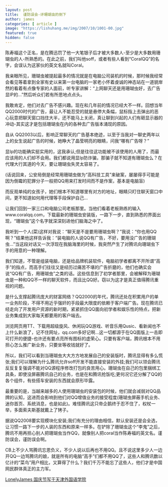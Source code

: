 ```yaml
---
layout: post
title:  谨防误会-评珊瑚虫的倒下
author: james
categories: [ article ]
image: "https://lishuhang.me/img/2007/10/1001-00.jpg"
featured: true
hidden: false
---
```


陈寿福这个正名，是在腾迅罚了他一大笔银子后才被大多数人-至少是大多数用珊瑚虫的人-所熟悉的。在此之前，我们叫他soff，或者有些人看到“CoralQQ”的名字，会误认为这家伙的英文名就叫Coral。

我亲眼所见，珊瑚虫被提起最多的情况就是在电脑公司装机的时候，那时候我经常会看见等着拿到全家有史以来第一台电脑的一家老小怀着虔诚的神态站在一道貌岸然的看着有点像专家的人面前，听专家讲解：“上网聊天还是用珊瑚虫好，去广告显IP的…”然后听众们若有所思地点点头。

我敢肯定，他们对去广告不感兴趣。现在和几年前的情况已经大不一样。回想当年QQ2000时代的广告，最让人不能忍受的就是悬停大条幅，鼠标指上去弹出的恶心玩意把聊天窗口挡住大半，还不能马上关闭，真让聊到兴起的人们有砸显示器的冲动-其实这才是包括珊瑚虫在内的各种去广告版本涌现的原因。

自从 QQ2003以后，影响正常聊天的广告基本绝迹，以至于当我对一聊史两年以上的女生说起广告的时候，她睁大了晶莹明亮的眼睛，问我“哪有广告呀？”

显Ip的功能确实挺实用的，这我承认;但是往往这功能被不该使用的人用了，而最应该用的人们却不会用。我们都说用显Ip防诈骗，那骗子就不知道有珊瑚虫么？在代理大行其道的今天，要让珊瑚虫失灵太容易了。

(话说回来，公安局倒是经常用珊瑚虫做为“高科技工具”来破案，屡屡得手可能是因为倒霉的犯罪分子一般把QQ用来打发时间而不是作案，基本是电脑盲)

而反观单纯的女孩子，她们根本不知道哪里有对方的地址，眼睛只盯住聊天窗口中间，更不知道如何用代理等手段保护自己…

让我们回到一家三口和电脑公司老板那里。当他们看着老板熟练的输入www.coralqq.com，下载最新的珊瑚虫安装版，一路下一步，直到熟悉的界面出现，“珊瑚虫”这个名字就深深刻进他们脑海之中了。

我听到一个人(菜)这样对我说：“聊天是不是要用珊瑚虫啊？”我说：“你也用QQ啊？”结果他这样告诉我：“装电脑的人说QQ有广告，不好，要用没广告的珊瑚虫…”当这段对话又一次浮现在我脑海里的时候，我突然产生了对腾讯向珊瑚虫下手的用意的一种理解。

我们知道，不管是组装电脑，还是给品牌机装软件，电脑初学者都离不开所谓“高手”的指点，而高手们往往又是经历过痛苦不堪的广告折磨的，他们也确实会说“QQ有广告，用珊瑚虫”之类的话。这些信息到了初学者那里，会被解释为珊瑚虫是一种和QQ不一样的聊天软件，而且比QQ好。窃以为这才是真正值得腾讯重视的问题。

是什么支撑起腾讯庞大的财富网络？QQ2000的年代，腾讯还处在积累用户的单一业务阶段，不得不用近乎强奸的手段最大限度的依赖于客户端广告。现在腾讯已经走向了开发用户资源的新时期，紧紧抓住QQ面向初学者和娱乐性的特点，把新业务集成到大家每天都要用的客户端去。

浏览网页用TT、下载用超级旋风、休闲玩QQ游戏、听音乐用Qusic、看新闻也不上什么新浪了，记不住网址，qq.com多好记啊…这一切都源于在QQ面版上一击即可打开的便捷-也许还有要点亮所有图标的虚荣心。只要有客户端，腾讯根本不用担心怎么推广新业务，只要坐等收钱就好了。

所以，我们可以看到当珊瑚虫大大方方地发展自己的安装版时，腾讯显得有多么慌张;我们可以理解为什么腾讯允许soff开发不能直接安装的外挂;我们可以领会腾讯反反复复强调不能对QQ源程序修改打包的良苦用心。珊瑚虫在自己的包里捆绑工具条，即使没屏蔽腾讯自己的业务，也是在和腾讯抢饭吃;更何况它还分解了QQ的各个组件，有些搭车安装的东西就会原形毕露。

最重要的是，当越来越多的人使用珊瑚虫的安装包的时候，他们就会减弱对QQ品牌的认知，这进而会影响到他们对QQ增值业务的接受程度(珊瑚虫屏蔽手机业务、迷你首页、系统消息，也是如此)。难怪腾讯这只帝企鹅终于忍不住了，权杖一举，多面索夫斯基就戴上了铐子。

据说QQ2008要实现模块化安装;我们有充分的理由相信，默认安装还是会全选，让习惯一路下一步的人装的东西和原来一样多。在铲除了珊瑚虫这个“李鬼”之后，腾讯不用再担心别人把珊瑚虫当作QQ，就像别人把coral当作陈寿福的英文名。谨防误会，谨防误会啊。

CB上不少人骂腾讯忘恩负义，不少人说以后再也不用QQ。且不说这里多少人一边开QQ一边骂腾讯的娘，就是所有的电脑“高手”们都不用QQ了，这些人和腾讯数以亿计的“菜鸟”用户相比，又算得了什么？我们千万不能忘了这些人，他们才是中国网民群体真正的主力军。

[LonelyJames 国庆节写于天津外国语学院](http://www.cnbeta.com/articles/40242.htm)